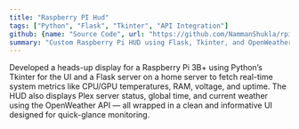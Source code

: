 ```yaml
---
title: "Raspberry PI Hud"
tags: ["Python", "Flask", "Tkinter", "API Integration"]
github: {name: "Source Code", url: "https://github.com/NammanShukla/rpi-hud"}
summary: "Custom Raspberry Pi HUD using Flask, Tkinter, and OpenWeather API to display system stats, weather and Plex status"
---
```


Developed a heads-up display for a Raspberry Pi 3B+ using Python’s Tkinter for the UI and a Flask server on a home server to fetch real-time system metrics like CPU/GPU temperatures, RAM, voltage, and uptime. The HUD also displays Plex server status, global time, and current weather using the OpenWeather API — all wrapped in a clean and informative UI designed for quick-glance monitoring.
